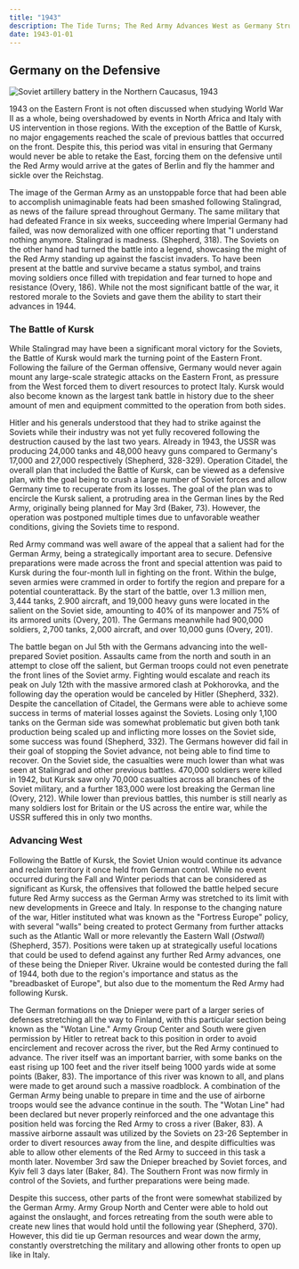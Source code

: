 ```yaml
---
title: "1943"
description: The Tide Turns; The Red Army Advances West as Germany Struggles to Hold
date: 1943-01-01
---
```


## Germany on the Defensive

![Soviet artillery battery in the Northern Caucasus, 1943](https://www.militarytimes.com/resizer/r3AukW1UzBCdurTp03CkCYxnqkA=/1440x0/filters:format(png):quality(70)/arc-anglerfish-arc2-prod-mco.s3.amazonaws.com/public/D6O5TOB5S5C3JN3TFQH2VNWKXE.png)

1943 on the Eastern Front is not often discussed when studying World War II as a whole, being overshadowed by events in North Africa and Italy with US intervention in those regions. With the exception of the Battle of Kursk, no major engagements reached the scale of previous battles that occurred on the front. Despite this, this period was vital in ensuring that Germany would never be able to retake the East, forcing them on the defensive until the Red Army would arrive at the gates of Berlin and fly the hammer and sickle over the Reichstag.

The image of the German Army as an unstoppable force that had been able to accomplish unimaginable feats had been smashed following Stalingrad, as news of the failure spread throughout Germany. The same military that had defeated France in six weeks, succeeding where Imperial Germany had failed, was now demoralized with one officer reporting that "I understand nothing anymore. Stalingrad is madness. (Shepherd, 318). The Soviets on the other hand had turned the battle into a legend, showcasing the might of the Red Army standing up against the fascist invaders. To have been present at the battle and survive became a status symbol, and trains moving soldiers once filled with trepidation and fear turned to hope and resistance (Overy, 186). While not the most significant battle of the war, it restored morale to the Soviets and gave them the ability to start their advances in 1944.

### The Battle of Kursk

While Stalingrad may have been a significant moral victory for the Soviets, the Battle of Kursk would mark the turning point of the Eastern Front. Following the failure of the German offensive, Germany would never again mount any large-scale strategic attacks on the Eastern Front, as pressure from the West forced them to divert resources to protect Italy. Kursk would also become known as the largest tank battle in history due to the sheer amount of men and equipment committed to the operation from both sides.

Hitler and his generals understood that they had to strike against the Soviets while their industry was not yet fully recovered following the destruction caused by the last two years. Already in 1943, the USSR was producing 24,000 tanks and 48,000 heavy guns compared to Germany's 17,000 and 27,000 respectively (Shepherd, 328-329). Operation Citadel, the overall plan that included the Battle of Kursk, can be viewed as a defensive plan, with the goal being to crush a large number of Soviet forces and allow Germany time to recuperate from its losses. The goal of the plan was to encircle the Kursk salient, a protruding area in the German lines by the Red Army, originally being planned for May 3rd (Baker, 73). However, the operation was postponed multiple times due to unfavorable weather conditions, giving the Soviets time to respond.

Red Army command was well aware of the appeal that a salient had for the German Army, being a strategically important area to secure. Defensive preparations were made across the front and special attention was paid to Kursk during the four-month lull in fighting on the front. Within the bulge, seven armies were crammed in order to fortify the region and prepare for a potential counterattack. By the start of the battle, over 1.3 million men, 3,444 tanks, 2.900 aircraft, and 19,000 heavy guns were located in the salient on the Soviet side, amounting to 40% of its manpower and 75% of its armored units (Overy, 201). The Germans meanwhile had 900,000 soldiers, 2,700 tanks, 2,000 aircraft, and over 10,000 guns (Overy, 201).

The battle began on Jul 5th with the Germans advancing into the well-prepared Soviet position. Assaults came from the north and south in an attempt to close off the salient, but German troops could not even penetrate the front lines of the Soviet army. Fighting would escalate and reach its peak on July 12th with the massive armored clash at Pokhorovka, and the following day the operation would be canceled by Hitler (Shepherd, 332). Despite the cancellation of Citadel, the Germans were able to achieve some success in terms of material losses against the Soviets. Losing only 1,100 tanks on the German side was somewhat problematic but given both tank production being scaled up and inflicting more losses on the Soviet side, some success was found (Shepherd, 332). The Germans however did fail in their goal of stopping the Soviet advance, not being able to find time to recover. On the Soviet side, the casualties were much lower than what was seen at Stalingrad and other previous battles. 470,000 soldiers were killed in 1942, but Kursk saw only 70,000 casualties across all branches of the Soviet military, and a further 183,000 were lost breaking the German line (Overy, 212). While lower than previous battles, this number is still nearly as many soldiers lost for Britain or the US across the entire war, while the USSR suffered this in only two months.

### Advancing West

Following the Battle of Kursk, the Soviet Union would continue its advance and reclaim territory it once held from German control. While no event occurred during the Fall and Winter periods that can be considered as significant as Kursk, the offensives that followed the battle helped secure future Red Army success as the German Army was stretched to its limit with new developments in Greece and Italy. In response to the changing nature of the war, Hitler instituted what was known as the "Fortress Europe" policy, with several "walls" being created to protect Germany from further attacks such as the Atlantic Wall or more relevantly the Eastern Wall (*Ostwall*) (Shepherd, 357). Positions were taken up at strategically useful locations that could be used to defend against any further Red Army advances, one of these being the Dnieper River. Ukraine would be contested during the fall of 1944, both due to the region's importance and status as the "breadbasket of Europe", but also due to the momentum the Red Army had following Kursk.

The German formations on the Dnieper were part of a larger series of defenses stretching all the way to Finland, with this particular section being known as the "Wotan Line." Army Group Center and South were given permission by Hitler to retreat back to this position in order to avoid encirclement and recover across the river, but the Red Army continued to advance. The river itself was an important barrier, with some banks on the east rising up 100 feet and the river itself being 1000 yards wide at some points (Baker, 83). The importance of this river was known to all, and plans were made to get around such a massive roadblock. A combination of the German Army being unable to prepare in time and the use of airborne troops would see the advance continue in the south. The "Wotan Line" had been declared but never properly reinforced and the one advantage this position held was forcing the Red Army to cross a river (Baker, 83). A massive airborne assault was utilized by the Soviets on 23-26 September in order to divert resources away from the line, and despite difficulties was able to allow other elements of the Red Army to succeed in this task a month later. November 3rd saw the Dnieper breached by Soviet forces, and Kyiv fell 3 days later (Baker, 84). The Southern Front was now firmly in control of the Soviets, and further preparations were being made.

Despite this success, other parts of the front were somewhat stabilized by the German Army. Army Group North and Center were able to hold out against the onslaught, and forces retreating from the south were able to create new lines that would hold until the following year (Shepherd, 370). However, this did tie up German resources and wear down the army, constantly overstretching the military and allowing other fronts to open up like in Italy.